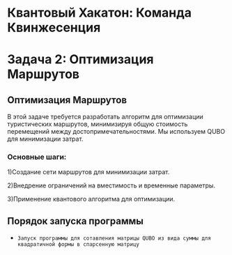 # Квантовый Хакатон: Команда Квинжесенция
# Задача 2: Оптимизация Маршрутов

## Оптимизация Маршрутов
В этой задаче требуется разработать алгоритм для оптимизации туристических маршрутов, минимизируя общую стоимость перемещений между достопримечательностями. Мы используем QUBO для минимизации затрат.
### Основные шаги:
1)Создание сети маршрутов для минимизации затрат.

2)Внедрение ограничений на вместимость и временные параметры.

3)Применение квантового алгоритма для оптимизации.

## Порядок запуска программы

- `Запуск программы для сотавления матрицы QUBO из вида суммы для квадратичной формы в спарсенную матрицу`
